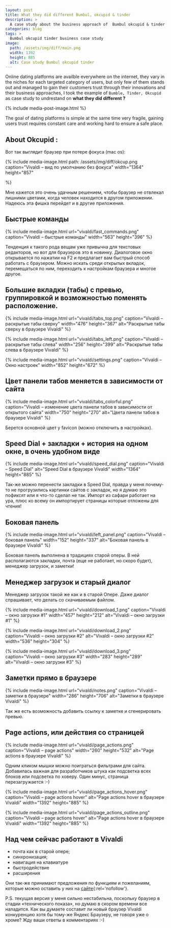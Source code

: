 ```yaml
---
layout: post
title: What they did different Bumbul, okcupid & tinder
description: >
  A case study about the business approach of  Bumbul okcupid & tinder and what they did different.
categories: blog
tags: >
  Bumbul okcupid tinder business case study
image:
  path: /assets/img/diff/main.png
  width: 1392
  height: 885
  alt: Case study Bumbul okcupid tinder
---
```


Online dating platforms are availble everywhere on the internet, they vary in the niches for each targeted category of users, but only few of them stands out and managed to gain their customers trust through their innovations and their business approaches, I took the example of `Bumble, Tinder, Okcupid` as case study to undrestand on **what they did different ?**

{% include media-post-image.html %}

The goal of dating platforms is simple at the same time very fragile, gaining users trust requires constant care and working hard to ensure a safe place.

## About Okcupid : 

Вот так выглядит браузер при потере фокуса (mac os):

{%
	include media-image.html
	path: /assets/img/diff/okcup.png
	caption="Vivaldi – вид по умолчанию без фокуса"
	width="1364"
	height="857"

%}

Мне кажется это очень удачным решением, чтобы браузер не отвлекал лишними цветами, когда человек находится в другом приложении. Надеюсь эта фишка перейдет и в другие приложения.

## Быстрые команды

{%
	include media-image.html
	url="vivaldi/fast_commands.png"
	caption="Vivaldi – быстрые команды"
	width="563"
	height="396"
%}

Тенденция к такого рода вещам уже привычна для текстовых редакторов, но вот для браузеров это в новинку. Диалоговое окно открывается по нажатии на F2 и предлагает вам быстрый способ работать с браузером. Можно искать среди открытых вкладок, перемещаться по ним, переходить к настройкам браузера и многое другое.

## Большие вкладки (табы) с превью, группировкой и возможностью поменять расположение.

{% include media-image.html
	url="vivaldi/tabs_top.png"
	caption="Vivaldi – раскрытые табы сверху"
	width="476"
	height="367"
	alt="Раскрытые табы сверху в браузере Vivaldi" %}

{% include media-image.html
	url="vivaldi/tabs_left.png"
	caption="Vivaldi – раскрытые табы слева"
	width="256"
	height="399"
	alt="Раскрытые табы слева в браузере Vivaldi" %}

{%
	include media-image.html
	url="vivaldi/settings.png"
	caption="Vivaldi – Окно настроек"
	width="852"
	height="672"
	  %}

## Цвет панели табов меняется в зависимости от сайта

{% include media-image.html
	url="vivaldi/tabs_colorful.png"
	caption="Vivaldi – изменение цвета панели табов в зависимости от открытого сайта"
	width="750"
	height="270"
	alt="Цвета панели табов в браузере Vivaldi" %}

Берется основной цвет у favicon (можно отключить в настройках).

## Speed Dial + закладки + история на одном окне, в очень удобном виде

{% include media-image.html
	url="vivaldi/speed_dial.png"
	caption="Vivaldi – Speed Dial"
	alt="Speed Dial в браузере Vivaldi"
	width="1364"
	height="885"
	  %}

Так-же можно перенести закладки в Speed Dial, правда у меня почему-то не прогрузились картинки сайтов с закладок, но я думаю это пофиксят или я что-то сделал не так.
Импорт из сафари работает на ура, плюс ко всему он импортирует страницы которые отложены для чтения!

## Боковая панель

{% include media-image.html
	url="vivaldi/left_panel.png"
	caption="Vivaldi – боковая панель"
	width="152"
	height="337"
	alt="Боковая панель в браузере Vivaldi" %}

Боковая панель выполнена в традициях старой оперы. В ней располагаются закладки, почта (еще не работает, но скоро будет), менеджер загрузок, и заметки!

## Менеджер загрузок и старый диалог

Менеджер загрузок такой же как и в старой Опере. Даже диалог спрашивает, что делать со скачиваемым файлом.

{% include media-image.html
	url="vivaldi/download_1.png"
	caption="Vivaldi – окно загрузки #1"
	width="457"
	height="212"
	alt="Vivaldi – окно загрузки #1" %}

{% include media-image.html
	url="vivaldi/download_2.png"
	caption="Vivaldi – окно загрузки #2"
	alt="Vivaldi – окно загрузки #2"
	width="536"
	height="304"
	  %}

{% include media-image.html
	url="vivaldi/download_3.png"
	caption="Vivaldi – окно загрузки #3"
	width="283"
	height="289"
	alt="Vivaldi – окно загрузки #3" %}

## Заметки прямо в браузере

{% include media-image.html
	url="vivaldi/notes.png"
	caption="Vivaldi – заметки в браузере"
	width="286"
	height="706"
	alt="Заметки в браузере Vivaldi" %}

Так же есть возможность добавить ссылку к заметке и сгенерировать превью.

##  Page actions, или действия со страницей

{% include media-image.html
	url="vivaldi/page_actions.png"
	caption="Vivaldi – page actions"
	width="260"
	height="532"
	alt="Page actions в браузере Vivaldi" %}

Одним кликом мышки можно поиграться фильтрами для сайта. Добавилась важная для разработчиков штука как подсветка всех блоков или подсветка по ховеру. Один минус, страница перезагружается :-)

{% include media-image.html
	url="vivaldi/page_actions_hover.png"
	caption="Vivaldi – page actions hover"
	alt="Page actions hover в браузере Vivaldi"
	width="1392"
	height="885"
	  %}

{% include media-image.html
	url="vivaldi/page_actions_outline.png"
	caption="Vivaldi – page actions hover"
	alt="Page actions hover в браузере Vivaldi"
	width="1392"
	height="885"
	  %}

## Над чем сейчас работают в Vivaldi

* почта как в старой опере;
* синхронизация;
* навигация на клавиатуре
* быстродействие
* расширения

Они так-же принимают предложения по функциям и пожеланиям, которые можно оставить у них на [сайте](https://vivaldi.com/#Feedback){:rel='nofollow'}.

P.S. текущая версия у меня сильно нестабильна, поскольку браузер в стадии «технического показа», но думаю в скором времени все наладится.
Как вы думаете составит ли новый браузер Vivaldi конкуренцию хотя бы тому-же Яндекс Браузеру, не говоря уже о хроме? Жду ваши ответы в комментариях :-)


